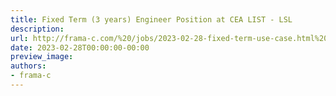 ```yaml
---
title: Fixed Term (3 years) Engineer Position at CEA LIST - LSL
description:
url: http://frama-c.com/%20/jobs/2023-02-28-fixed-term-use-case.html%20
date: 2023-02-28T00:00:00-00:00
preview_image:
authors:
- frama-c
---
```



